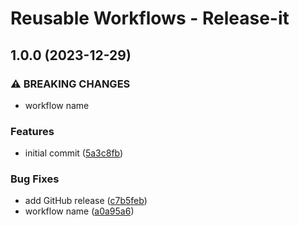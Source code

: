 # Reusable Workflows - Release-it

## 1.0.0 (2023-12-29)


### ⚠ BREAKING CHANGES

* workflow name

### Features

* initial commit ([5a3c8fb](https://github.com/Lupise/reusable-workflow--release-it/commit/5a3c8fb5527c72b41aed1db36219e0b00dbe6c6a))


### Bug Fixes

* add GitHub release ([c7b5feb](https://github.com/Lupise/reusable-workflow--release-it/commit/c7b5febafc8223487b2845cdbff0c386791458a5))
* workflow name ([a0a95a6](https://github.com/Lupise/reusable-workflow--release-it/commit/a0a95a6126b51d3fa0bf048af5df8beebb22c980))
